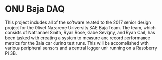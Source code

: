 # ONU Baja DAQ

This project includes all of the software related to the 2017 senior design project for the Olivet Nazarene University SAE Baja Team. The team, which consists of Nathanael Smith, Ryan Rose, Gabe Sevigny, and Ryan Carl, has been tasked with creating a system to measure and record performance metrics for the Baja car during test runs. This will be accomplished with various peripheral sensors and a central logger unit running on a Raspberry Pi 3B.
